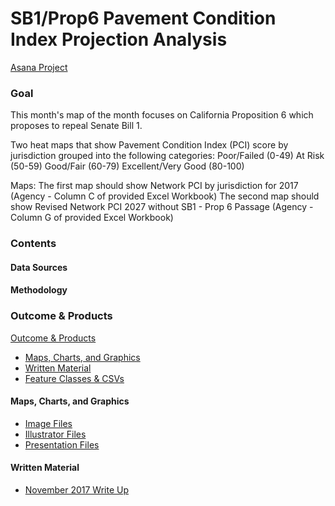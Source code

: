 # SB1/Prop6 Pavement Condition Index Projection Analysis 

[Asana Project](https://app.asana.com/0/797943099119526/814801064709349) 

### Goal

This month's map of the month focuses on California Proposition 6 which proposes to repeal Senate Bill 1.

Two heat maps that show Pavement Condition Index (PCI) score by jurisdiction grouped into the following categories: 
Poor/Failed (0-49)
At Risk (50-59)
Good/Fair (60-79)
Excellent/Very Good (80-100)

Maps: 
The first map should show Network PCI by jurisdiction for 2017 (Agency - Column C of provided Excel Workbook) 
The second map should show Revised Network PCI 2027 without SB1 - Prop 6 Passage (Agency - Column G of provided Excel Workbook) 

### Contents  

#### Data Sources  
#### Methodology  

### Outcome & Products  
[Outcome & Products](#outcome--products)
  - [Maps, Charts, and Graphics](#maps-charts-and-graphics)
  - [Written Material](#written-material)
  - [Feature Classes & CSVs](#feature-classes--csvs)

#### Maps, Charts, and Graphics 

- [Image Files](https://mtcdrive.box.com/s/k96lwy1bou8qkemk6akuxcx7dqnlw787)
- [Illustrator Files](https://mtcdrive.box.com/s/iflzlh03twpoxynymot336xtbxs5offg)
- [Presentation Files](https://mtcdrive.box.com/s/3wi5kcpddmky6uxovlk6dw4rd2rwru04)

#### Written Material 

- [November 2017 Write Up](https://mtcdrive.box.com/s/dowz4jzuxme6g9658vkwrrnbvcdfpbur)
